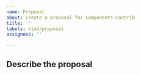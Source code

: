 ```yaml
---
name: Proposal
about: Create a proposal for Components-Contrib
title: ''
labels: kind/proposal
assignees: ''

---
```

<!-- If you need to report a security issue please visit https://docs.dapr.io/operations/support/support-security-issues -->

## Describe the proposal
